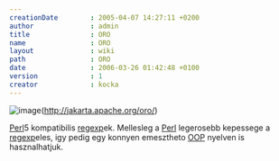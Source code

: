 ```yaml
---
creationDate        : 2005-04-07 14:27:11 +0200 
author              : admin 
title               : ORO 
name                : ORO 
layout              : wiki 
path                : ORO 
date                : 2006-03-26 01:42:48 +0100 
version             : 1 
creator             : kocka 
---
```

![image](http://jakarta.apache.org/oro/images/logo.gif)(http://jakarta.apache.org/oro/)

[Perl](perl.html)5 kompatibilis [regexp](regexp.html)ek. Mellesleg a [Perl](perl.html) legerosebb kepessege a [regexp](regexp.html)eles, igy pedig egy konnyen emesztheto [OOP](oop.html) nyelven is hasznalhatjuk.
